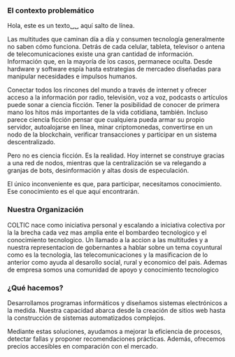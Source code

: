 ### El contexto problemático

Hola, este es un texto␣␣
aquí salto de línea.


Las multitudes que caminan día a día y consumen tecnología generalmente no saben cómo funciona.
Detrás de cada celular, tableta, televisor o antena de telecomunicaciones existe una gran cantidad de información.
Información que, en la mayoría de los casos, permanece oculta.
Desde hardware y software espía hasta estrategias de mercadeo diseñadas para manipular necesidades e impulsos humanos.

Conectar todos los rincones del mundo a través de internet y ofrecer acceso a la información por radio, televisión, voz a voz, podcasts o artículos puede sonar a ciencia ficción.
Tener la posibilidad de conocer de primera mano los hitos más importantes de la vida cotidiana, también.
Incluso parece ciencia ficción pensar que cualquiera pueda armar su propio servidor, autoalojarse en línea, minar criptomonedas, convertirse en un nodo de la blockchain, verificar transacciones y participar en un sistema descentralizado.

Pero no es ciencia ficción. Es la realidad.
Hoy internet se construye gracias a una red de nodos, mientras que la centralización se va relegando a granjas de bots, desinformación y altas dosis de especulación.

El único inconveniente es que, para participar, necesitamos conocimiento.
Ese conocimiento es el que aquí encontrarán.

### Nuestra Organización

COLTIC nace como iniciativa personal y escalando a iniciativa colectiva por la la brecha cada vez mas amplia ente el bombardeo tecnologico y el conocimiento tecnologico.
Un llamado a la accion a las multitudes y a nuestra representacion de gobernantes a hablar sobre un tema coyuntural como es la tecnologia, las telecomunicaciones y la masificacion de lo anterior como ayuda al desarollo social, rural y economico del pais.
Ademas de empresa somos una comunidad de apoyo y conocimiento tecnologico

### ¿Qué hacemos?

Desarrollamos programas informáticos y diseñamos sistemas electrónicos a la medida.
Nuestra capacidad abarca desde la creación de sitios web hasta la construcción de sistemas automatizados complejos.

Mediante estas soluciones, ayudamos a mejorar la eficiencia de procesos, detectar fallas y proponer recomendaciones prácticas.
Además, ofrecemos precios accesibles en comparación con el mercado.
